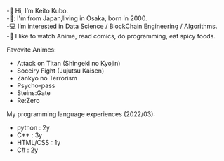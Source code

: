 -👋 Hi, I’m Keito Kubo.  
-👀: I'm from Japan,living in Osaka, born in 2000.  
-💻 I’m interested in Data Science / BlockChain Engineering / Algorithms.  
-🌱 I like to watch Anime, read comics, do programming, eat spicy foods.   
  
Favovite Animes:  
   - Attack on Titan (Shingeki no Kyojin)  
   - Soceiry Fight (Jujutsu Kaisen)  
   - Zankyo no Terrorism  
   - Psycho-pass  
   - Steins:Gate  
   - Re:Zero  
     
My programming language experiences (2022/03):  
   - python   : 2y  
   - C++      : 3y  
   - HTML/CSS : 1y  
   - C#       : 2y  
<!---
KeitoKubo/KeitoKubo is a ✨ special ✨ repository because its `README.md` (this file) appears on your GitHub profile.
You can click the Preview link to take a look at your changes.
--->
